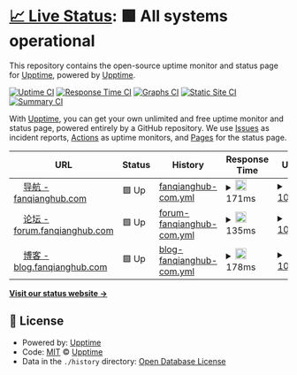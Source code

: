 # [📈 Live Status](https://status.fanqianghub.com): <!--live status--> **🟩 All systems operational**

This repository contains the open-source uptime monitor and status page for [Upptime](https://upptime.js.org), powered by [Upptime](https://github.com/upptime/upptime).

[![Uptime CI](https://github.com/fanqianghub/status/workflows/Uptime%20CI/badge.svg)](https://github.com/fanqianghub/status/actions?query=workflow%3A%22Uptime+CI%22)
[![Response Time CI](https://github.com/fanqianghub/status/workflows/Response%20Time%20CI/badge.svg)](https://github.com/fanqianghub/status/actions?query=workflow%3A%22Response+Time+CI%22)
[![Graphs CI](https://github.com/fanqianghub/status/workflows/Graphs%20CI/badge.svg)](https://github.com/fanqianghub/status/actions?query=workflow%3A%22Graphs+CI%22)
[![Static Site CI](https://github.com/fanqianghub/status/workflows/Static%20Site%20CI/badge.svg)](https://github.com/fanqianghub/status/actions?query=workflow%3A%22Static+Site+CI%22)
[![Summary CI](https://github.com/fanqianghub/status/workflows/Summary%20CI/badge.svg)](https://github.com/fanqianghub/status/actions?query=workflow%3A%22Summary+CI%22)

With [Upptime](https://upptime.js.org), you can get your own unlimited and free uptime monitor and status page, powered entirely by a GitHub repository. We use [Issues](https://github.com/upptime/upptime/issues) as incident reports, [Actions](https://github.com/fanqianghub/status/actions) as uptime monitors, and [Pages](https://status.fanqianghub.com) for the status page.

<!--start: status pages-->
<!-- This summary is generated by Upptime (https://github.com/upptime/upptime) -->
<!-- Do not edit this manually, your changes will be overwritten -->
<!-- prettier-ignore -->
| URL | Status | History | Response Time | Uptime |
| --- | ------ | ------- | ------------- | ------ |
| <img alt="" src="https://icons.duckduckgo.com/ip3/fanqianghub.com.ico" height="13"> [导航 - fanqianghub.com](https://fanqianghub.com) | 🟩 Up | [fanqianghub-com.yml](https://github.com/fanqianghub/nodestatus/commits/HEAD/history/fanqianghub-com.yml) | <details><summary><img alt="Response time graph" src="./graphs/fanqianghub-com/response-time-week.png" height="20"> 171ms</summary><br><a href="https://nodestatus.fanqianghub.com/history/fanqianghub-com"><img alt="Response time 171" src="https://img.shields.io/endpoint?url=https%3A%2F%2Fraw.githubusercontent.com%2Ffanqianghub%2Fnodestatus%2FHEAD%2Fapi%2Ffanqianghub-com%2Fresponse-time.json"></a><br><a href="https://nodestatus.fanqianghub.com/history/fanqianghub-com"><img alt="24-hour response time 171" src="https://img.shields.io/endpoint?url=https%3A%2F%2Fraw.githubusercontent.com%2Ffanqianghub%2Fnodestatus%2FHEAD%2Fapi%2Ffanqianghub-com%2Fresponse-time-day.json"></a><br><a href="https://nodestatus.fanqianghub.com/history/fanqianghub-com"><img alt="7-day response time 171" src="https://img.shields.io/endpoint?url=https%3A%2F%2Fraw.githubusercontent.com%2Ffanqianghub%2Fnodestatus%2FHEAD%2Fapi%2Ffanqianghub-com%2Fresponse-time-week.json"></a><br><a href="https://nodestatus.fanqianghub.com/history/fanqianghub-com"><img alt="30-day response time 171" src="https://img.shields.io/endpoint?url=https%3A%2F%2Fraw.githubusercontent.com%2Ffanqianghub%2Fnodestatus%2FHEAD%2Fapi%2Ffanqianghub-com%2Fresponse-time-month.json"></a><br><a href="https://nodestatus.fanqianghub.com/history/fanqianghub-com"><img alt="1-year response time 171" src="https://img.shields.io/endpoint?url=https%3A%2F%2Fraw.githubusercontent.com%2Ffanqianghub%2Fnodestatus%2FHEAD%2Fapi%2Ffanqianghub-com%2Fresponse-time-year.json"></a></details> | <details><summary><a href="https://nodestatus.fanqianghub.com/history/fanqianghub-com">100.00%</a></summary><a href="https://nodestatus.fanqianghub.com/history/fanqianghub-com"><img alt="All-time uptime 100.00%" src="https://img.shields.io/endpoint?url=https%3A%2F%2Fraw.githubusercontent.com%2Ffanqianghub%2Fnodestatus%2FHEAD%2Fapi%2Ffanqianghub-com%2Fuptime.json"></a><br><a href="https://nodestatus.fanqianghub.com/history/fanqianghub-com"><img alt="24-hour uptime 100.00%" src="https://img.shields.io/endpoint?url=https%3A%2F%2Fraw.githubusercontent.com%2Ffanqianghub%2Fnodestatus%2FHEAD%2Fapi%2Ffanqianghub-com%2Fuptime-day.json"></a><br><a href="https://nodestatus.fanqianghub.com/history/fanqianghub-com"><img alt="7-day uptime 100.00%" src="https://img.shields.io/endpoint?url=https%3A%2F%2Fraw.githubusercontent.com%2Ffanqianghub%2Fnodestatus%2FHEAD%2Fapi%2Ffanqianghub-com%2Fuptime-week.json"></a><br><a href="https://nodestatus.fanqianghub.com/history/fanqianghub-com"><img alt="30-day uptime 100.00%" src="https://img.shields.io/endpoint?url=https%3A%2F%2Fraw.githubusercontent.com%2Ffanqianghub%2Fnodestatus%2FHEAD%2Fapi%2Ffanqianghub-com%2Fuptime-month.json"></a><br><a href="https://nodestatus.fanqianghub.com/history/fanqianghub-com"><img alt="1-year uptime 100.00%" src="https://img.shields.io/endpoint?url=https%3A%2F%2Fraw.githubusercontent.com%2Ffanqianghub%2Fnodestatus%2FHEAD%2Fapi%2Ffanqianghub-com%2Fuptime-year.json"></a></details>
| <img alt="" src="https://icons.duckduckgo.com/ip3/forum.fanqianghub.com.ico" height="13"> [论坛 - forum.fanqianghub.com](https://forum.fanqianghub.com) | 🟩 Up | [forum-fanqianghub-com.yml](https://github.com/fanqianghub/nodestatus/commits/HEAD/history/forum-fanqianghub-com.yml) | <details><summary><img alt="Response time graph" src="./graphs/forum-fanqianghub-com/response-time-week.png" height="20"> 135ms</summary><br><a href="https://nodestatus.fanqianghub.com/history/forum-fanqianghub-com"><img alt="Response time 135" src="https://img.shields.io/endpoint?url=https%3A%2F%2Fraw.githubusercontent.com%2Ffanqianghub%2Fnodestatus%2FHEAD%2Fapi%2Fforum-fanqianghub-com%2Fresponse-time.json"></a><br><a href="https://nodestatus.fanqianghub.com/history/forum-fanqianghub-com"><img alt="24-hour response time 135" src="https://img.shields.io/endpoint?url=https%3A%2F%2Fraw.githubusercontent.com%2Ffanqianghub%2Fnodestatus%2FHEAD%2Fapi%2Fforum-fanqianghub-com%2Fresponse-time-day.json"></a><br><a href="https://nodestatus.fanqianghub.com/history/forum-fanqianghub-com"><img alt="7-day response time 135" src="https://img.shields.io/endpoint?url=https%3A%2F%2Fraw.githubusercontent.com%2Ffanqianghub%2Fnodestatus%2FHEAD%2Fapi%2Fforum-fanqianghub-com%2Fresponse-time-week.json"></a><br><a href="https://nodestatus.fanqianghub.com/history/forum-fanqianghub-com"><img alt="30-day response time 135" src="https://img.shields.io/endpoint?url=https%3A%2F%2Fraw.githubusercontent.com%2Ffanqianghub%2Fnodestatus%2FHEAD%2Fapi%2Fforum-fanqianghub-com%2Fresponse-time-month.json"></a><br><a href="https://nodestatus.fanqianghub.com/history/forum-fanqianghub-com"><img alt="1-year response time 135" src="https://img.shields.io/endpoint?url=https%3A%2F%2Fraw.githubusercontent.com%2Ffanqianghub%2Fnodestatus%2FHEAD%2Fapi%2Fforum-fanqianghub-com%2Fresponse-time-year.json"></a></details> | <details><summary><a href="https://nodestatus.fanqianghub.com/history/forum-fanqianghub-com">100.00%</a></summary><a href="https://nodestatus.fanqianghub.com/history/forum-fanqianghub-com"><img alt="All-time uptime 100.00%" src="https://img.shields.io/endpoint?url=https%3A%2F%2Fraw.githubusercontent.com%2Ffanqianghub%2Fnodestatus%2FHEAD%2Fapi%2Fforum-fanqianghub-com%2Fuptime.json"></a><br><a href="https://nodestatus.fanqianghub.com/history/forum-fanqianghub-com"><img alt="24-hour uptime 100.00%" src="https://img.shields.io/endpoint?url=https%3A%2F%2Fraw.githubusercontent.com%2Ffanqianghub%2Fnodestatus%2FHEAD%2Fapi%2Fforum-fanqianghub-com%2Fuptime-day.json"></a><br><a href="https://nodestatus.fanqianghub.com/history/forum-fanqianghub-com"><img alt="7-day uptime 100.00%" src="https://img.shields.io/endpoint?url=https%3A%2F%2Fraw.githubusercontent.com%2Ffanqianghub%2Fnodestatus%2FHEAD%2Fapi%2Fforum-fanqianghub-com%2Fuptime-week.json"></a><br><a href="https://nodestatus.fanqianghub.com/history/forum-fanqianghub-com"><img alt="30-day uptime 100.00%" src="https://img.shields.io/endpoint?url=https%3A%2F%2Fraw.githubusercontent.com%2Ffanqianghub%2Fnodestatus%2FHEAD%2Fapi%2Fforum-fanqianghub-com%2Fuptime-month.json"></a><br><a href="https://nodestatus.fanqianghub.com/history/forum-fanqianghub-com"><img alt="1-year uptime 100.00%" src="https://img.shields.io/endpoint?url=https%3A%2F%2Fraw.githubusercontent.com%2Ffanqianghub%2Fnodestatus%2FHEAD%2Fapi%2Fforum-fanqianghub-com%2Fuptime-year.json"></a></details>
| <img alt="" src="https://icons.duckduckgo.com/ip3/blog.fanqianghub.com.ico" height="13"> [博客 - blog.fanqianghub.com](https://blog.fanqianghub.com) | 🟩 Up | [blog-fanqianghub-com.yml](https://github.com/fanqianghub/nodestatus/commits/HEAD/history/blog-fanqianghub-com.yml) | <details><summary><img alt="Response time graph" src="./graphs/blog-fanqianghub-com/response-time-week.png" height="20"> 178ms</summary><br><a href="https://nodestatus.fanqianghub.com/history/blog-fanqianghub-com"><img alt="Response time 178" src="https://img.shields.io/endpoint?url=https%3A%2F%2Fraw.githubusercontent.com%2Ffanqianghub%2Fnodestatus%2FHEAD%2Fapi%2Fblog-fanqianghub-com%2Fresponse-time.json"></a><br><a href="https://nodestatus.fanqianghub.com/history/blog-fanqianghub-com"><img alt="24-hour response time 178" src="https://img.shields.io/endpoint?url=https%3A%2F%2Fraw.githubusercontent.com%2Ffanqianghub%2Fnodestatus%2FHEAD%2Fapi%2Fblog-fanqianghub-com%2Fresponse-time-day.json"></a><br><a href="https://nodestatus.fanqianghub.com/history/blog-fanqianghub-com"><img alt="7-day response time 178" src="https://img.shields.io/endpoint?url=https%3A%2F%2Fraw.githubusercontent.com%2Ffanqianghub%2Fnodestatus%2FHEAD%2Fapi%2Fblog-fanqianghub-com%2Fresponse-time-week.json"></a><br><a href="https://nodestatus.fanqianghub.com/history/blog-fanqianghub-com"><img alt="30-day response time 178" src="https://img.shields.io/endpoint?url=https%3A%2F%2Fraw.githubusercontent.com%2Ffanqianghub%2Fnodestatus%2FHEAD%2Fapi%2Fblog-fanqianghub-com%2Fresponse-time-month.json"></a><br><a href="https://nodestatus.fanqianghub.com/history/blog-fanqianghub-com"><img alt="1-year response time 178" src="https://img.shields.io/endpoint?url=https%3A%2F%2Fraw.githubusercontent.com%2Ffanqianghub%2Fnodestatus%2FHEAD%2Fapi%2Fblog-fanqianghub-com%2Fresponse-time-year.json"></a></details> | <details><summary><a href="https://nodestatus.fanqianghub.com/history/blog-fanqianghub-com">100.00%</a></summary><a href="https://nodestatus.fanqianghub.com/history/blog-fanqianghub-com"><img alt="All-time uptime 100.00%" src="https://img.shields.io/endpoint?url=https%3A%2F%2Fraw.githubusercontent.com%2Ffanqianghub%2Fnodestatus%2FHEAD%2Fapi%2Fblog-fanqianghub-com%2Fuptime.json"></a><br><a href="https://nodestatus.fanqianghub.com/history/blog-fanqianghub-com"><img alt="24-hour uptime 100.00%" src="https://img.shields.io/endpoint?url=https%3A%2F%2Fraw.githubusercontent.com%2Ffanqianghub%2Fnodestatus%2FHEAD%2Fapi%2Fblog-fanqianghub-com%2Fuptime-day.json"></a><br><a href="https://nodestatus.fanqianghub.com/history/blog-fanqianghub-com"><img alt="7-day uptime 100.00%" src="https://img.shields.io/endpoint?url=https%3A%2F%2Fraw.githubusercontent.com%2Ffanqianghub%2Fnodestatus%2FHEAD%2Fapi%2Fblog-fanqianghub-com%2Fuptime-week.json"></a><br><a href="https://nodestatus.fanqianghub.com/history/blog-fanqianghub-com"><img alt="30-day uptime 100.00%" src="https://img.shields.io/endpoint?url=https%3A%2F%2Fraw.githubusercontent.com%2Ffanqianghub%2Fnodestatus%2FHEAD%2Fapi%2Fblog-fanqianghub-com%2Fuptime-month.json"></a><br><a href="https://nodestatus.fanqianghub.com/history/blog-fanqianghub-com"><img alt="1-year uptime 100.00%" src="https://img.shields.io/endpoint?url=https%3A%2F%2Fraw.githubusercontent.com%2Ffanqianghub%2Fnodestatus%2FHEAD%2Fapi%2Fblog-fanqianghub-com%2Fuptime-year.json"></a></details>

<!--end: status pages-->

[**Visit our status website →**](https://status.fanqianghub.com)

## 📄 License

- Powered by: [Upptime](https://github.com/upptime/upptime)
- Code: [MIT](./LICENSE) © [Upptime](https://upptime.js.org)
- Data in the `./history` directory: [Open Database License](https://opendatacommons.org/licenses/odbl/1-0/)
